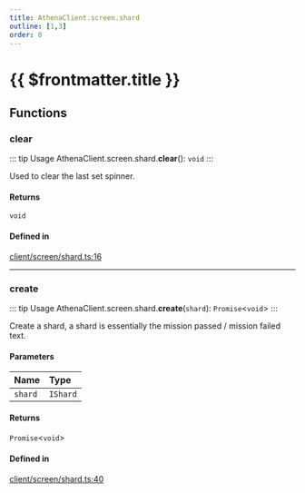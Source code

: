 ```yaml
---
title: AthenaClient.screen.shard
outline: [1,3]
order: 0
---
```


# {{ $frontmatter.title }}


## Functions

### clear

::: tip Usage
AthenaClient.screen.shard.**clear**(): `void`
:::

Used to clear the last set spinner.

#### Returns

`void`

#### Defined in

[client/screen/shard.ts:16](https://github.com/Stuyk/altv-athena/blob/a3c2264/src/core/client/screen/shard.ts#L16)

___

### create

::: tip Usage
AthenaClient.screen.shard.**create**(`shard`): `Promise`<`void`\>
:::

Create a shard, a shard is essentially the mission passed / mission failed text.

#### Parameters

| Name | Type |
| :------ | :------ |
| `shard` | `IShard` |

#### Returns

`Promise`<`void`\>

#### Defined in

[client/screen/shard.ts:40](https://github.com/Stuyk/altv-athena/blob/a3c2264/src/core/client/screen/shard.ts#L40)
